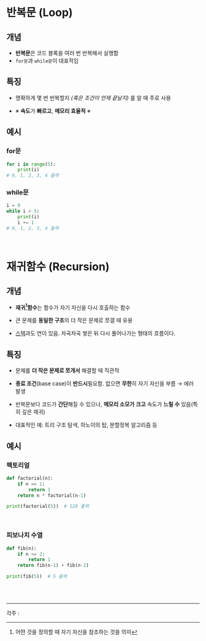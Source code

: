 # 반복문 (Loop)
## 개념
- **반복문**은 코드 블록을 여러 번 반복해서 실행함
- `for문`과 `while문`이 대표적임
## 특징
- 명확하게 몇 번 반복할지 *(혹은 조건이 언제 끝날지)* 를 알 때 주로 사용

- ※ **속도**가 **빠르고**, **메모리 효율적** ※

## 예시

### for문
```py
for i in range(5):
    print(i)
# 0, 1, 2, 3, 4 출력
```
### while문
```py
i = 0
while i < 5:
    print(i)
    i += 1
# 0, 1, 2, 3, 4 출력
```
<br>


# 재귀함수 (Recursion)
## 개념
- **재귀[^1]함수**는 함수가 자기 자신을 다시 호출하는 함수

- 큰 문제를 **동일한 구조**의 더 작은 문제로 쪼갤 때 유용

- [스택](word_stack.md)과도 연이 있음. 차곡차곡 쌓은 뒤 다시 풀어나가는 형태의 흐름이다.

## 특징
- 문제를 **더 작은 문제로 쪼개서** 해결할 때 직관적

- **종료 조건**(base case)이 **반드시**필요함. 없으면 **무한**히 자기 자신을 부름 → 에러 발생

- 반복문보다 코드가 **간단**해질 수 있으나, **메모리 소모가 크고** 속도가 **느릴 수** 있음(특히 깊은 재귀)

- 대표적인 예: 트리 구조 탐색, 하노이의 탑, 분할정복 알고리즘 등


## 예시
### 팩토리얼
```py
def factorial(n):
    if n == 1:
        return 1
    return n * factorial(n-1)

print(factorial(5))  # 120 출력
```
<br>

### 피보나치 수열
```py
def fib(n):
    if n <= 2:
        return 1
    return fib(n-1) + fib(n-2)

print(fib(5))  # 5 출력
```
<br>
<br>

____

각주 : 

[^1]: 어떤 것을 정의할 때 자기 자신을 참조하는 것을 의미